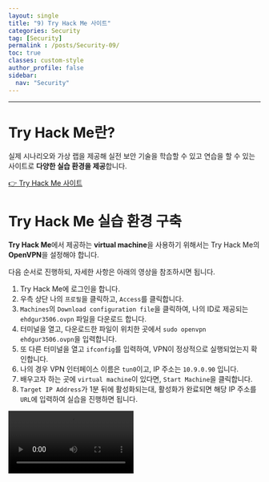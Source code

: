 ```yaml
---
layout: single
title: "9) Try Hack Me 사이트"
categories: Security
tag: [Security]
permalink : /posts/Security-09/
toc: true
classes: custom-style
author_profile: false
sidebar:
  nav: "Security"
---
```


<hr>

# Try Hack Me란?

실제 시나리오와 가상 랩을 제공해 실전 보안 기술을 학습할 수 있고 연습을 할 수 있는 사이트로 **다양한 실습 환경을 제공**합니다.

[👉 Try Hack Me 사이트](https://tryhackme.com)

# Try Hack Me 실습 환경 구축

**Try Hack Me**에서 제공하는 **virtual machine**을 사용하기 위해서는 Try Hack Me의 **OpenVPN**을 설정해야 합니다.

다음 순서로 진행하되, 자세한 사항은 아래의 영상을 참조하시면 됩니다.

1. Try Hack Me에 로그인을 합니다.
2. 우측 상단 나의 `프로필`을 클릭하고, `Access`를 클릭합니다.
3. `Machines`의 `Download configuration file`을 클릭하여, 나의 ID로 제공되는 `ehdgur3506.ovpn` 파일을 다운로드 합니다.
4. 터미널을 열고, 다운로드한 파일이 위치한 곳에서 `sudo openvpn ehdgur3506.ovpn`을 입력합니다.
5. 또 다른 터미널을 열고 `ifconfig`를 입력하여, VPN이 정상적으로 실행되었는지 확인합니다.
6. 나의 경우 VPN 인터페이스 이름은 `tun0`이고, IP 주소는 `10.9.0.90` 입니다.
7. 배우고자 하는 곳에 `virtual machine`이 있다면, `Start Machine`을 클릭합니다.
8. `Target IP Address`가 1분 뒤에 활성화되는대, 활성화가 완료되면 해당 IP 주소를 `URL`에 입력하여 실습을 진행하면 됩니다.

<p id="img_center">
<video controls width="250">
  <source
    src="../../assets/images/Security/9-01.mp4"
    type="video/mp4"
  />
</video>
</p>
